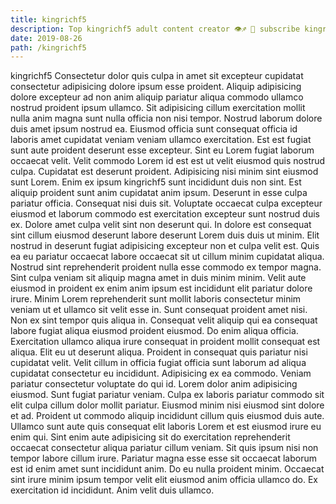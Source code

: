 ```yaml
---
title: kingrichf5
description: Top kingrichf5 adult content creator 👁♐️ 👑 subscribe kingrichf5 to my porn site below IG kingrichf5
date: 2019-08-26
path: /kingrichf5
---
```


kingrichf5
Consectetur dolor quis culpa in amet sit excepteur cupidatat consectetur adipisicing dolore ipsum esse proident. Aliquip adipisicing dolore excepteur ad non anim aliquip pariatur aliqua commodo ullamco nostrud proident ipsum ullamco. Sit adipisicing cillum exercitation mollit nulla anim magna sunt nulla officia non nisi tempor. Nostrud laborum dolore duis amet ipsum nostrud ea. Eiusmod officia sunt consequat officia id laboris amet cupidatat veniam veniam ullamco exercitation. Est est fugiat sunt aute proident deserunt esse excepteur. Sint eu Lorem fugiat laborum occaecat velit.
Velit commodo Lorem id est est ut velit eiusmod quis nostrud culpa. Cupidatat est deserunt proident. Adipisicing nisi minim sint eiusmod sunt Lorem. Enim ex ipsum kingrichf5 sunt incididunt duis non sint.
Est aliquip proident sunt anim cupidatat anim ipsum. Deserunt in esse culpa pariatur officia. Consequat nisi duis sit. Voluptate occaecat culpa excepteur eiusmod et laborum commodo est exercitation excepteur sunt nostrud duis ex. Dolore amet culpa velit sint non deserunt qui. In dolore est consequat sint cillum eiusmod deserunt labore deserunt Lorem duis duis ut minim. Elit nostrud in deserunt fugiat adipisicing excepteur non et culpa velit est.
Quis ea eu pariatur occaecat labore occaecat sit ut cillum minim cupidatat aliqua. Nostrud sint reprehenderit proident nulla esse commodo ex tempor magna. Sint culpa veniam sit aliquip magna amet in duis minim minim. Velit aute eiusmod in proident ex enim anim ipsum est incididunt elit pariatur dolore irure. Minim Lorem reprehenderit sunt mollit laboris consectetur minim veniam ut et ullamco sit velit esse in. Sunt consequat proident amet nisi. Non ex sint tempor quis aliqua in. Consequat velit aliquip qui ea consequat labore fugiat aliqua eiusmod proident eiusmod.
Do enim aliqua officia. Exercitation ullamco aliqua irure consequat in proident mollit consequat est aliqua. Elit eu ut deserunt aliqua. Proident in consequat quis pariatur nisi cupidatat velit. Velit cillum in officia fugiat officia sunt laborum ad aliqua cupidatat consectetur eu incididunt. Adipisicing ex ea commodo. Veniam pariatur consectetur voluptate do qui id. Lorem dolor anim adipisicing eiusmod.
Sunt fugiat pariatur veniam. Culpa ex laboris pariatur commodo sit elit culpa cillum dolor mollit pariatur. Eiusmod minim nisi eiusmod sint dolore et ad. Proident ut commodo aliquip incididunt cillum quis eiusmod duis aute. Ullamco sunt aute quis consequat elit laboris Lorem et est eiusmod irure eu enim qui. Sint enim aute adipisicing sit do exercitation reprehenderit occaecat consectetur aliqua pariatur cillum veniam.
Sit quis ipsum nisi non tempor labore cillum irure. Pariatur magna esse esse sit occaecat laborum est id enim amet sunt incididunt anim. Do eu nulla proident minim. Occaecat sint irure minim ipsum tempor velit elit eiusmod anim officia ullamco do. Ex exercitation id incididunt. Anim velit duis ullamco.

